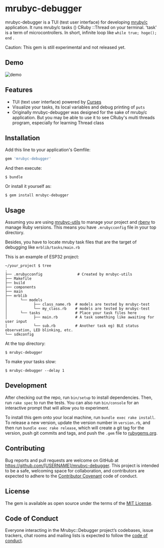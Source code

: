 # mrubyc-debugger

mrubyc-debugger is a TUI (test user interface) for developing [mruby/c](https://github.com/mrubyc/mrubyc) application. It runs mruby/c tasks () CRuby ::Thread on your terminal.
'task' is a term of microcontrollers. In short, infinite loop like `while true; hoge(); end` .

Caution: This gem is still experimental and not released yet.

## Demo

![demo](https://raw.githubusercontent.com/wiki/hasumikin/mrubyc-debugger/images/demo-1.gif)

## Features

- TUI (text user interface) powered by [Curses](https://github.com/ruby/curses)
- Visualize your tasks, its local variables and debug printing of `puts`
- Originally mrubyc-debugger was designed for the sake of mruby/c application. But you may be able to use it to see CRuby's multi threads program, especially for learning Thread class

## Installation

Add this line to your application's Gemfile:

```ruby
gem 'mrubyc-debugger'
```

And then execute:

    $ bundle

Or install it yourself as:

    $ gem install mrubyc-debugger

## Usage

Assuming you are using [mrubyc-utils](https://github.com/hasumikin/mrubyc-utils) to manage your project and [rbenv](https://github.com/rbenv/rbenv) to manage Ruby versions.
This means you have `.mrubycconfig` file in your top directory.

Besides, you have to locate mruby task files that are the target of debugging like `mrblib/tasks/main.rb`

This is an example of ESP32 project:

```
~/your_project $ tree
.
├── .mrubycconfig                # Created by mrubyc-utils
├── Makefile
├── build
├── components
├── main
├── mrblib
│      └── models
│            ├── class_name.rb  # models are tested by mrubyc-test
│            └── my_class.rb    # models are tested by mrubyc-test
│      └── tasks                # Place your task files here
│            ├── main.rb        # A task something like awaiting for user input
│            └── sub.rb         # Another task eg) BLE status observation, LED blinking, etc.
└── sdkconfig
```

At the top directory:

    $ mrubyc-debugger

To make your tasks slow:

    $ mrubyc-debugger --delay 1

## Development

After checking out the repo, run `bin/setup` to install dependencies. Then, run `rake spec` to run the tests. You can also run `bin/console` for an interactive prompt that will allow you to experiment.

To install this gem onto your local machine, run `bundle exec rake install`. To release a new version, update the version number in `version.rb`, and then run `bundle exec rake release`, which will create a git tag for the version, push git commits and tags, and push the `.gem` file to [rubygems.org](https://rubygems.org).

## Contributing

Bug reports and pull requests are welcome on GitHub at https://github.com/[USERNAME]/mrubyc-debugger. This project is intended to be a safe, welcoming space for collaboration, and contributors are expected to adhere to the [Contributor Covenant](http://contributor-covenant.org) code of conduct.

## License

The gem is available as open source under the terms of the [MIT License](https://opensource.org/licenses/MIT).

## Code of Conduct

Everyone interacting in the Mrubyc::Debugger project’s codebases, issue trackers, chat rooms and mailing lists is expected to follow the [code of conduct](https://github.com/[USERNAME]/mrubyc-debugger/blob/master/CODE_OF_CONDUCT.md).
